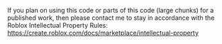 If you plan on using this code or parts of this code (large chunks) for a published work, then please contact me to stay in accordance with the Roblox Intellectual Property Rules: https://create.roblox.com/docs/marketplace/intellectual-property
